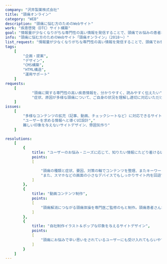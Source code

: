```yaml
---
company: "沢井製薬株式会社"
title: "頭痛オンライン"
category: "WEB"
description: "頭痛に悩む方のためのWebサイト"
work: "疾患啓発（DTC）サイト構築"
goal: "情報量が少なくなりがちな専門性の高い情報を発信することで、頭痛でお悩みの患者さんに寄添いたい"
info: "頭痛に悩む方のためのWebサイト「頭痛オンライン」（2018～）"
list_request: "情報量が少なくなりがちな専門性の高い情報を発信することで、頭痛でお悩みの患者さんに寄添いたい"
tags:
    [
        "企画・提案",
        "デザイン",
        "CMS構築",
        "HTML構造",
        "運用サポート"
    ]
requests: 
    [
            "頭痛に関する専門性の高い疾患情報を、分かりやすく、読みやすく伝えたい",
            "症状、原因が多様な頭痛について、ご自身の状況を理解し適切に対応いただけるよう、必要な方に届けたい"
    ]
issues: 
    [
        "多様なコンテンツの拡充（記事、動画、チェックシートなど）に対応できるサイト構成",
        "ユーザーを求める情報へと導くUI設計","
        難しい印象を与えないサイトデザイン、雰囲気作り"
    ]

resolutions:
    [
        {
            title: "ユーザーのお悩み・ニーズに応じて、知りたい情報にたどり着けるUI",
            points:
            [

                "頭痛の種類と症状、要因、対策の軸でコンテンツを整理、またキーワード検索などご自身の状態にマッチしている情報にたどり着く導線を複数ご用意。",
                "また、スマホなどの画面の小さなデバイスでもしっかりサイト内を回遊できるよう、セルフチェックやキーワード検索などが画面下部に常に表示さえるスマホ用メニューを設置しました。"        
            ]
        },
        {
            title: "動画コンテンツ制作",
            points:
            [
                "頭痛解消につながる頭痛体操を専門医ご監修のもと制作。頭痛患者さんからはもちろん、頭痛診療を行う医師、医療従事者から、広くご活用いただけています。"    
            ]   
        },
        {
            title: "自社制作イラスト＆ポップな印象を与えるサイトデザイン",
            points:
            [
                "頭痛にお悩みで辛い思いをされているユーザーにも受け入れてもらいやすいようサイト全体の配色やイラストなど、柔らかい印象を与えるデザインしています。"  
            ]     
        }
    ]
---
```

